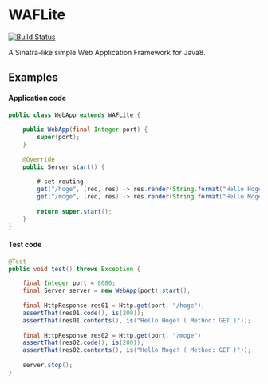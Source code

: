 

# WAFLite

[![Build Status](https://travis-ci.org/asufana/WAFLite.svg?branch=master)](https://travis-ci.org/asufana/WAFLite)

A Sinatra-like simple Web Application Framework for Java8.

## Examples

#### Application code

```java
public class WebApp extends WAFLite {
    
    public WebApp(final Integer port) {
        super(port);
    }
    
    @Override
    public Server start() {
        
        # set routing
        get("/hoge", (req, res) -> res.render(String.format("Hello Hoge! ( Method: %s )", req.method())));
        get("/moge", (req, res) -> res.render(String.format("Hello Moge! ( Method: %s )", req.method())));
        
        return super.start();
    }
}
```

#### Test code

```java
@Test
public void test() throws Exception {

    final Integer port = 8080;
    final Server server = new WebApp(port).start();
    
    final HttpResponse res01 = Http.get(port, "/hoge");
    assertThat(res01.code(), is(200));
    assertThat(res01.contents(), is("Hello Hoge! ( Method: GET )"));
    
    final HttpResponse res02 = Http.get(port, "/moge");
    assertThat(res02.code(), is(200));
    assertThat(res02.contents(), is("Hello Moge! ( Method: GET )"));
    
    server.stop();
}
```
